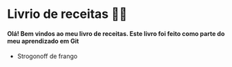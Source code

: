 # Livrio de receitas :man_cook:

#### Olá! Bem vindos ao meu livro de receitas. Este livro foi feito como parte do meu aprendizado em Git

- Strogonoff de frango
